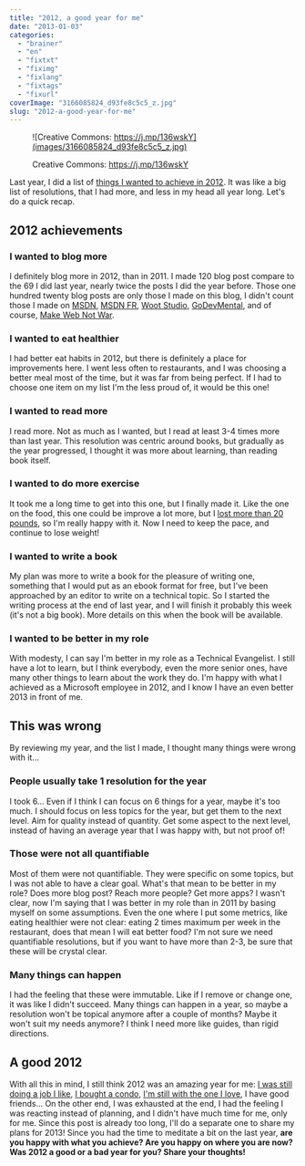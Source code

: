 ```yaml
---
title: "2012, a good year for me"
date: "2013-01-03"
categories: 
  - "brainer"
  - "en"
  - "fixtxt"
  - "fiximg"
  - "fixlang"
  - "fixtags"
  - "fixurl"
coverImage: "3166085824_d93fe8c5c5_z.jpg"
slug: "2012-a-good-year-for-me"
---
```


<figure>

![Creative Commons: https://j.mp/136wskY](images/3166085824_d93fe8c5c5_z.jpg)

<figcaption>

Creative Commons: https://j.mp/136wskY

</figcaption>

</figure>

Last year, I did a list of [things I wanted to achieve in 2012](https://fred.dev/things-i-want-to-achieve-in-2012/). It was like a big list of resolutions, that I had more, and less in my head all year long. Let's do a quick recap.

## 2012 achievements

### I wanted to blog more

I definitely blog more in 2012, than in 2011. I made 120 blog post compare to the 69 I did last year, nearly twice the posts I did the year before. Those one hundred twenty blog posts are only those I made on this blog, I didn't count those I made on [MSDN](https://blogs.msdn.com/b/cdndevs/), [MSDN FR](https://blogs.msdn.com/b/cdndevsfr/), [Woot Studio](https://wootstudio.ca/), [GoDevMental](https://blogs.msdn.com/b/cdnstudents/), and of course, [Make Web Not War](https://web.archive.org/web/20130628080719/http://www.webnotwar.ca/).

### I wanted to eat healthier

I had better eat habits in 2012, but there is definitely a place for improvements here. I went less often to restaurants, and I was choosing a better meal most of the time, but it was far from being perfect. If I had to choose one item on my list I'm the less proud of, it would be this one!

### I wanted to read more

I read more. Not as much as I wanted, but I read at least 3-4 times more than last year. This resolution was centric around books, but gradually as the year progressed, I thought it was more about learning, than reading book itself.

### I wanted to do more exercise

It took me a long time to get into this one, but I finally made it. Like the one on the food, this one could be improve a lot more, but I [lost more than 20 pounds](https://fred.dev/20-pounds-and-counting/), so I'm really happy with it. Now I need to keep the pace, and continue to lose weight!

### I wanted to write a book

My plan was more to write a book for the pleasure of writing one, something that I would put as an ebook format for free, but I've been approached by an editor to write on a technical topic. So I started the writing process at the end of last year, and I will finish it probably this week (it's not a big book). More details on this when the book will be available.

### I wanted to be better in my role

With modesty, I can say I'm better in my role as a Technical Evangelist. I still have a lot to learn, but I think everybody, even the more senior ones, have many other things to learn about the work they do. I'm happy with what I achieved as a Microsoft employee in 2012, and I know I have an even better 2013 in front of me.

## This was wrong

By reviewing my year, and the list I made, I thought many things were wrong with it...

### People usually take 1 resolution for the year

I took 6... Even if I think I can focus on 6 things for a year, maybe it's too much. I should focus on less topics for the year, but get them to the next level. Aim for quality instead of quantity. Get some aspect to the next level, instead of having an average year that I was happy with, but not proof of!

### Those were not all quantifiable

Most of them were not quantifiable. They were specific on some topics, but I was not able to have a clear goal. What's that mean to be better in my role? Does more blog post? Reach more people? Get more apps? I wasn't clear, now I'm saying that I was better in my role than in 2011 by basing myself on some assumptions. Even the one where I put some metrics, like eating healthier were not clear: eating 2 times maximum per week in the restaurant, does that mean I will eat better food? I'm not sure we need quantifiable resolutions, but if you want to have more than 2-3, be sure that these will be crystal clear.

### Many things can happen

I had the feeling that these were immutable. Like if I remove or change one, it was like I didn't succeed. Many things can happen in a year, so maybe a resolution won't be topical anymore after a couple of months? Maybe it won't suit my needs anymore? I think I need more like guides, than rigid directions.

## A good 2012

With all this in mind, I still think 2012 was an amazing year for me: [I was still doing a job I like](https://fred.dev/one-year-at-the-evil-empire/), [I bought a condo](https://fred.dev/we-are-now-the-owners-of-a-condo/), [I'm still with the one I love](https://fred.dev/5-years-later-she-is-still-with-me/), I have good friends... On the other end, I was exhausted at the end, I had the feeling I was reacting instead of planning, and I didn't have much time for me, only for me. Since this post is already too long, I'll do a separate one to share my plans for 2013! Since you had the time to meditate a bit on the last year, **are you happy with what you achieve? Are you happy on where you are now? Was 2012 a good or a bad year for you? Share your thoughts!**
